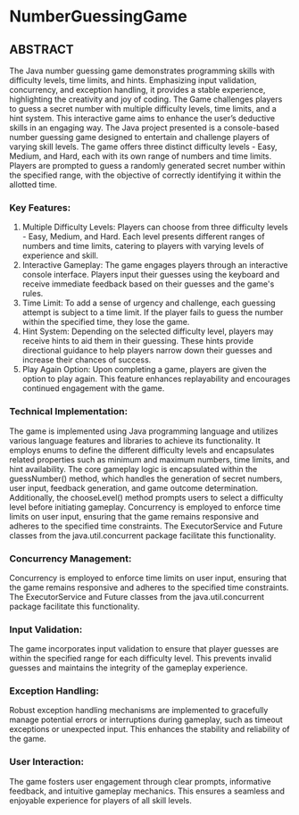 # NumberGuessingGame
## ABSTRACT
The Java number guessing game demonstrates programming skills with difficulty levels, time limits, and hints. Emphasizing input validation, concurrency, and exception handling, it provides a stable experience, highlighting the creativity and joy of coding.
The Game challenges players to guess a secret number with multiple difficulty levels, time limits, and a hint system. This interactive game aims to enhance the user’s deductive skills in an engaging way.
The Java project presented is a console-based number guessing game designed to entertain and challenge players of varying skill levels. The game offers three distinct difficulty levels - Easy, Medium, and Hard, each with its own range of numbers and time limits. Players are prompted to guess a randomly generated secret number within the specified range, with the objective of correctly identifying it within the allotted time.
### Key Features:
1.	Multiple Difficulty Levels: Players can choose from three difficulty levels - Easy, Medium, and Hard. Each level presents different ranges of numbers and time limits, catering to players with varying levels of experience and skill.
2.	Interactive Gameplay: The game engages players through an interactive console interface. Players input their guesses using the keyboard and receive immediate feedback based on their guesses and the game's rules.
3.	Time Limit: To add a sense of urgency and challenge, each guessing attempt is subject to a time limit. If the player fails to guess the number within the specified time, they lose the game.
4.	Hint System: Depending on the selected difficulty level, players may receive hints to aid them in their guessing. These hints provide directional guidance to help players narrow down their guesses and increase their chances of success.
5.	Play Again Option: Upon completing a game, players are given the option to play again. This feature enhances replayability and encourages continued engagement with the game.
### Technical Implementation:
The game is implemented using Java programming language and utilizes various language features and libraries to achieve its functionality. It employs enums to define the different difficulty levels and encapsulates related properties such as minimum and maximum numbers, time limits, and hint availability.
The core gameplay logic is encapsulated within the guessNumber() method, which handles the generation of secret numbers, user input, feedback generation, and game outcome determination. Additionally, the chooseLevel() method prompts users to select a difficulty level before initiating gameplay.
Concurrency is employed to enforce time limits on user input, ensuring that the game remains responsive and adheres to the specified time constraints. The ExecutorService and Future classes from the java.util.concurrent package facilitate this functionality.
### Concurrency Management:
Concurrency is employed to enforce time limits on user input, ensuring that the game remains responsive and adheres to the specified time constraints. The ExecutorService and Future classes from the java.util.concurrent package facilitate this functionality.
### Input Validation:
The game incorporates input validation to ensure that player guesses are within the specified range for each difficulty level. This prevents invalid guesses and maintains the integrity of the gameplay experience.
### Exception Handling:
Robust exception handling mechanisms are implemented to gracefully manage potential errors or interruptions during gameplay, such as timeout exceptions or unexpected input. This enhances the stability and reliability of the game.
### User Interaction:
The game fosters user engagement through clear prompts, informative feedback, and intuitive gameplay mechanics. This ensures a seamless and enjoyable experience for players of all skill levels.




